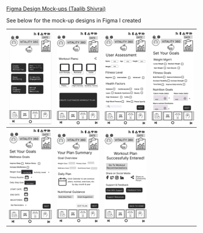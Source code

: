 

[Figma Design Mock-ups (Taalib Shivraj)](https://www.figma.com/design/DF1IIC3pvnuMXIgtwR47gX/%5BMid-FI%5D-Personalized-Workout-Plan-(Taalib)?node-id=0-1&t=YJ2uTGiFkq3pfMhW-1)

See below for the mock-up designs in Figma I created

| ![](./PNG%20Images/mockup1.png)      | ![](./PNG%20Images/Mockup2.png)     |  ![](./PNG%20Images/Mockup3.png)     | ![](./PNG%20Images/Mockup4.png)     |
| ------------- |:-------------:|  ------------- |:-------------:|
| ![](./PNG%20Images/Mockup5.png)      | ![](./PNG%20Images/Mockup6.png)     |  ![](./PNG%20Images/Mockup7.png)      |      |


